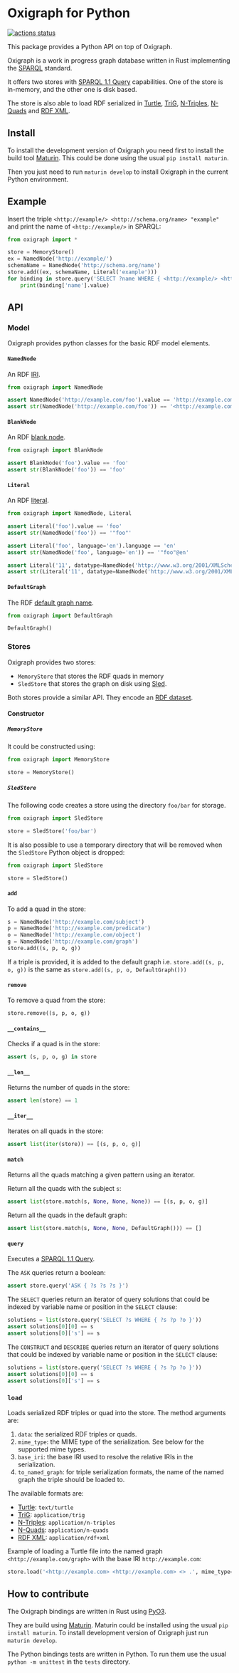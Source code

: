 Oxigraph for Python
===================

[![actions status](https://github.com/oxigraph/oxigraph/workflows/build/badge.svg)](https://github.com/oxigraph/oxigraph/actions)

This package provides a Python API on top of Oxigraph.

Oxigraph is a work in progress graph database written in Rust implementing the [SPARQL](https://www.w3.org/TR/sparql11-overview/) standard.

It offers two stores with [SPARQL 1.1 Query](https://www.w3.org/TR/sparql11-query/) capabilities.
One of the store is in-memory, and the other one is disk based.

The store is also able to load RDF serialized in [Turtle](https://www.w3.org/TR/turtle/), [TriG](https://www.w3.org/TR/trig/), [N-Triples](https://www.w3.org/TR/n-triples/), [N-Quads](https://www.w3.org/TR/n-quads/) and [RDF XML](https://www.w3.org/TR/rdf-syntax-grammar/).

## Install

To install the development version of Oxigraph you need first to install the build tool [Maturin](https://github.com/PyO3/maturin).
This could be done using the usual `pip install maturin`.

Then you just need to run `maturin develop` to install Oxigraph in the current Python environment.


## Example

Insert the triple `<http://example/> <http://schema.org/name> "example"` and print the name of `<http://example/>` in SPARQL:
```python
from oxigraph import *

store = MemoryStore()
ex = NamedNode('http://example/')
schemaName = NamedNode('http://schema.org/name')
store.add((ex, schemaName, Literal('example')))
for binding in store.query('SELECT ?name WHERE { <http://example/> <http://schema.org/name> ?name }'):
    print(binding['name'].value)
```

## API

### Model

Oxigraph provides python classes for the basic RDF model elements.

#### `NamedNode`

An RDF [IRI](https://www.w3.org/TR/rdf11-concepts/#dfn-iri).
```python
from oxigraph import NamedNode

assert NamedNode('http://example.com/foo').value == 'http://example.com/foo'
assert str(NamedNode('http://example.com/foo')) == '<http://example.com/foo>'
```

#### `BlankNode`

An RDF [blank node](https://www.w3.org/TR/rdf11-concepts/#dfn-blank-node).
```python
from oxigraph import BlankNode

assert BlankNode('foo').value == 'foo'
assert str(BlankNode('foo')) == 'foo'
```

#### `Literal`

An RDF [literal](https://www.w3.org/TR/rdf11-concepts/#dfn-literal).
```python
from oxigraph import NamedNode, Literal

assert Literal('foo').value == 'foo'
assert str(NamedNode('foo')) == '"foo"'

assert Literal('foo', language='en').language == 'en'
assert str(NamedNode('foo', language='en')) == '"foo"@en'

assert Literal('11', datatype=NamedNode('http://www.w3.org/2001/XMLSchema#integer')).datatype == 'http://www.w3.org/2001/XMLSchema#integer'
assert str(Literal('11', datatype=NamedNode('http://www.w3.org/2001/XMLSchema#integer'))) == '"foo"^^<http://www.w3.org/2001/XMLSchema#integer>'
```

#### `DefaultGraph`

The RDF [default graph name](https://www.w3.org/TR/rdf11-concepts/#dfn-default-graph).
```python
from oxigraph import DefaultGraph

DefaultGraph()
```

### Stores

Oxigraph provides two stores:

* `MemoryStore` that stores the RDF quads in memory
* `SledStore` that stores the graph on disk using [Sled](https://github.com/spacejam/sled).

Both stores provide a similar API. They encode an [RDF dataset](https://www.w3.org/TR/rdf11-concepts/#dfn-rdf-dataset).

#### Constructor

##### `MemoryStore`
 
It could be constructed using:
```python
from oxigraph import MemoryStore

store = MemoryStore()
```

##### `SledStore`

The following code creates a store using the directory `foo/bar` for storage.
```python
from oxigraph import SledStore

store = SledStore('foo/bar')
```

It is also possible to use a temporary directory that will be removed when the `SledStore` Python object is dropped:
```python
from oxigraph import SledStore

store = SledStore()
```

#### `add`

To add a quad in the store:
```python
s = NamedNode('http://example.com/subject')
p = NamedNode('http://example.com/predicate')
o = NamedNode('http://example.com/object')
g = NamedNode('http://example.com/graph')
store.add((s, p, o, g))
```

If a triple is provided, it is added to the default graph i.e. `store.add((s, p, o, g))` is the same as `store.add((s, p, o, DefaultGraph()))`

#### `remove`

To remove a quad from the store:
```python
store.remove((s, p, o, g))
```

#### `__contains__`

Checks if a quad is in the store:
```python
assert (s, p, o, g) in store
```

#### `__len__`

Returns the number of quads in the store:
```python
assert len(store) == 1
```

#### `__iter__`

Iterates on all quads in the store:
```python
assert list(iter(store)) == [(s, p, o, g)]
```

#### `match`

Returns all the quads matching a given pattern using an iterator.

Return all the quads with the subject `s`:
```python
assert list(store.match(s, None, None, None)) == [(s, p, o, g)]
```

Return all the quads in the default graph:
```python
assert list(store.match(s, None, None, DefaultGraph())) == []
```

#### `query`

Executes a [SPARQL 1.1 Query](https://www.w3.org/TR/sparql11-query/).

The `ASK` queries return a boolean:
```python
assert store.query('ASK { ?s ?s ?s }')
```

The `SELECT` queries return an iterator of query solutions that could be indexed by variable name or position in the `SELECT` clause:
```python
solutions = list(store.query('SELECT ?s WHERE { ?s ?p ?o }'))
assert solutions[0][0] == s
assert solutions[0]['s'] == s
```

The `CONSTRUCT` and `DESCRIBE` queries return an iterator of query solutions that could be indexed by variable name or position in the `SELECT` clause:
```python
solutions = list(store.query('SELECT ?s WHERE { ?s ?p ?o }'))
assert solutions[0][0] == s
assert solutions[0]['s'] == s
```

### `load`

Loads serialized RDF triples or quad into the store.
The method arguments are:
1. `data`: the serialized RDF triples or quads.
2. `mime_type`: the MIME type of the serialization. See below for the supported mime types.
3. `base_iri`: the base IRI used to resolve the relative IRIs in the serialization.
4. `to_named_graph`: for triple serialization formats, the name of the named graph the triple should be loaded to.

The available formats are:
* [Turtle](https://www.w3.org/TR/turtle/): `text/turtle`
* [TriG](https://www.w3.org/TR/trig/): `application/trig`
* [N-Triples](https://www.w3.org/TR/n-triples/): `application/n-triples`
* [N-Quads](https://www.w3.org/TR/n-quads/): `application/n-quads`
* [RDF XML](https://www.w3.org/TR/rdf-syntax-grammar/): `application/rdf+xml`

Example of loading a Turtle file into the named graph `<http://example.com/graph>` with the base IRI `http://example.com`:
```python
store.load('<http://example.com> <http://example.com> <> .', mime_type='text/turtle', base_iri="http://example.com", to_graph=NamedNode('http://example.com/graph'))
```


## How to contribute

The Oxigraph bindings are written in Rust using [PyO3](https://github.com/PyO3/pyo3).

They are build using [Maturin](https://github.com/PyO3/maturin).
Maturin could be installed using the usual `pip install maturin`.
To install development version of Oxigraph just run `maturin develop`.

The Python bindings tests are written in Python.
To run them use the usual `python -m unittest` in the `tests` directory.
